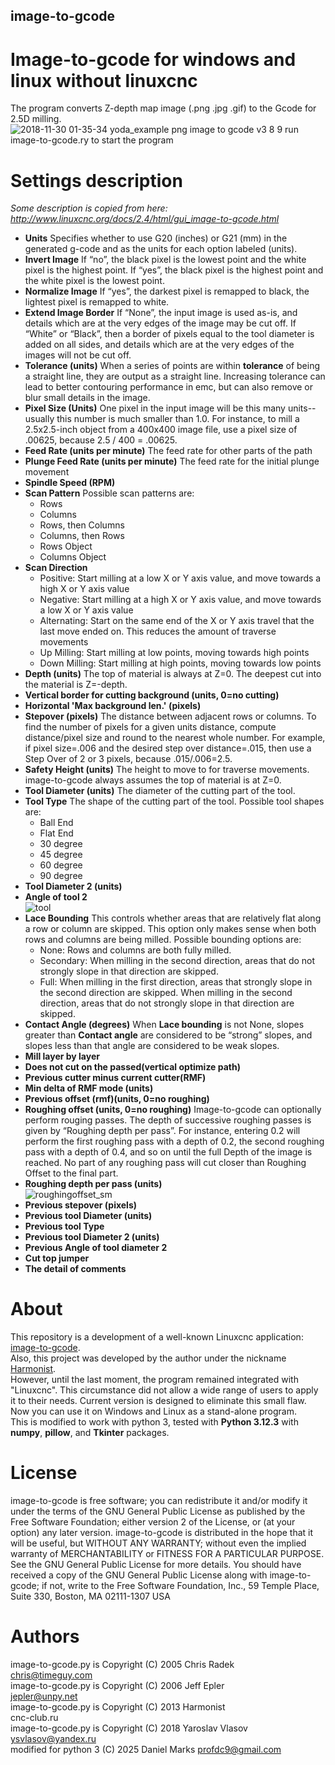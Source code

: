 ## image-to-gcode
# Image-to-gcode for windows and linux without linuxcnc
The program converts Z-depth map image (.png .jpg .gif) to the Gcode for 2.5D milling.  
![2018-11-30 01-35-34 yoda_example png image to gcode v3 8 9](https://user-images.githubusercontent.com/8062959/49256552-5ec73d00-f440-11e8-970b-02ba22e61ae2.png)
run image-to-gcode.ry to start the program

# Settings description
*Some description is copied from here: http://www.linuxcnc.org/docs/2.4/html/gui_image-to-gcode.html*
* **Units** Specifies whether to use G20 (inches) or G21 (mm) in the generated g-code and as the units for each option labeled (units). 
* **Invert Image** If “no”, the black pixel is the lowest point and the white pixel is the highest point. If “yes”, the black pixel is the highest point and the white pixel is the lowest point.
* **Normalize Image** If “yes”, the darkest pixel is remapped to black, the lightest pixel is remapped to white.
* **Extend Image Border** If “None”, the input image is used as-is, and details which are at the very edges of the image may be cut off. If “White” or “Black”, then a border of pixels equal to the tool diameter is added on all sides, and details which are at the very edges of the images will not be cut off.
* **Tolerance (units)** When a series of points are within **tolerance** of being a straight line, they are output as a straight line. Increasing tolerance can lead to better contouring performance in emc, but can also remove or blur small details in the image.
* **Pixel Size (Units)** One pixel in the input image will be this many units--usually this number is much smaller than 1.0. For instance, to mill a 2.5x2.5-inch object from a 400x400 image file, use a pixel size of .00625, because 2.5 / 400 = .00625.
* **Feed Rate (units per minute)** The feed rate for other parts of the path
* **Plunge Feed Rate (units per minute)** The feed rate for the initial plunge movement
* **Spindle Speed (RPM)**
* **Scan Pattern** Possible scan patterns are:
    - Rows
    - Columns
    - Rows, then Columns
    - Columns, then Rows
    - Rows Object
    - Columns Object
* **Scan Direction**
    - Positive: Start milling at a low X or Y axis value, and move towards a high X or Y axis value
    - Negative: Start milling at a high X or Y axis value, and move towards a low X or Y axis value
    - Alternating: Start on the same end of the X or Y axis travel that the last move ended on. This reduces the amount of traverse movements
    - Up Milling: Start milling at low points, moving towards high points
    - Down Milling: Start milling at high points, moving towards low points
* **Depth (units)** The top of material is always at Z=0. The deepest cut into the material is Z=-depth.
* **Vertical border for cutting background (units, 0=no cutting)**
* **Horizontal 'Max background len.' (pixels)**
* **Stepover (pixels)** The distance between adjacent rows or columns. To find the number of pixels for a given units distance, compute distance/pixel size and round to the nearest whole number. For example, if pixel size=.006 and the desired step over distance=.015, then use a Step Over of 2 or 3 pixels, because .015/.006=2.5.
* **Safety Height (units)** The height to move to for traverse movements. image-to-gcode always assumes the top of material is at Z=0.
* **Tool Diameter (units)** The diameter of the cutting part of the tool.
* **Tool Type** The shape of the cutting part of the tool. Possible tool shapes are:
    - Ball End
    - Flat End
    - 30 degree
    - 45 degree
    - 60 degree
    - 90 degree
* **Tool Diameter 2 (units)**
* **Angle of tool 2**  
![tool](https://user-images.githubusercontent.com/8062959/48924304-9aee2100-eec7-11e8-9b97-985f5bf5ba8e.jpg)  
* **Lace Bounding** This controls whether areas that are relatively flat along a row or column are skipped. This option only makes sense when both rows and columns are being milled. Possible bounding options are:
    - None: Rows and columns are both fully milled.
    - Secondary: When milling in the second direction, areas that do not strongly slope in that direction are skipped.
    - Full: When milling in the first direction, areas that strongly slope in the second direction are skipped. When milling in the second direction, areas that do not strongly slope in that direction are skipped.
* **Contact Angle (degrees)** When **Lace bounding** is not None, slopes greater than **Contact angle** are considered to be “strong” slopes, and slopes less than that angle are considered to be weak slopes.
* **Mill layer by layer** 
* **Does not cut on the passed(vertical optimize path)** 
* **Previous cutter minus current cutter(RMF)** 
* **Min delta of RMF mode (units)** 
* **Previous offset (rmf)(units, 0=no roughing)** 
* **Roughing offset (units, 0=no roughing)** Image-to-gcode can optionally perform rouging passes. The depth of successive roughing passes is given by “Roughing depth per pass”. For instance, entering 0.2 will perform the first roughing pass with a depth of 0.2, the second roughing pass with a depth of 0.4, and so on until the full Depth of the image is reached. No part of any roughing pass will cut closer than Roughing Offset to the final part.
* **Roughing depth per pass (units)**  
![roughingoffset_sm](https://user-images.githubusercontent.com/8062959/48924090-9e80a880-eec5-11e8-8608-a015afdc7cf2.jpg)  
* **Previous stepover (pixels)** 
* **Previous tool Diameter (units)** 
* **Previous tool Type** 
* **Previous tool Diameter 2 (units)** 
* **Previous Angle of tool diameter 2** 
* **Cut top jumper** 
* **The detail of comments** 

# About
This repository is a development of a well-known Linuxcnc application: [image-to-gcode](http://www.linuxcnc.org/docs/2.4/html/gui_image-to-gcode.html).  
Also, this project was developed by the author under the nickname [Harmonist](http://www.cnc-club.ru/forum/viewtopic.php?t=3541).  
However, until the last moment, the program remained integrated with "Linuxcnc".
This circumstance did not allow a wide range of users to apply it to their needs.
Current version is designed to eliminate this small flaw.
Now you can use it on Windows and Linux as a stand-alone program.  
This is modified to work with python 3, tested with **Python 3.12.3** with **numpy**, **pillow**, and **Tkinter** packages.

# License
image-to-gcode is free software; you can redistribute it and/or modify
it under the terms of the GNU General Public License as published by the
Free Software Foundation; either version 2 of the License, or (at your
option) any later version.  image-to-gcode is distributed in the hope 
that it will be useful, but WITHOUT ANY WARRANTY; without even the implied
warranty of MERCHANTABILITY or FITNESS FOR A PARTICULAR PURPOSE.  See
the GNU General Public License for more details.  You should have
received a copy of the GNU General Public License along with image-to-gcode;
if not, write to the Free Software Foundation, Inc., 59 Temple Place,
Suite 330, Boston, MA 02111-1307 USA

# Authors
image-to-gcode.py is Copyright (C) 2005 Chris Radek  
chris@timeguy.com  
image-to-gcode.py is Copyright (C) 2006 Jeff Epler  
jepler@unpy.net  
image-to-gcode.py is Copyright (C) 2013 Harmonist  
cnc-club.ru  
image-to-gcode.py is Copyright (C) 2018 Yaroslav Vlasov  
ysvlasov@yandex.ru  
modified for python 3 (C) 2025 Daniel Marks
profdc9@gmail.com

